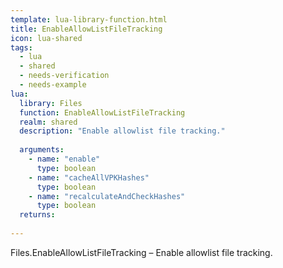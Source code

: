```yaml
---
template: lua-library-function.html
title: EnableAllowListFileTracking
icon: lua-shared
tags:
  - lua
  - shared
  - needs-verification
  - needs-example
lua:
  library: Files
  function: EnableAllowListFileTracking
  realm: shared
  description: "Enable allowlist file tracking."
  
  arguments:
    - name: "enable"
      type: boolean
    - name: "cacheAllVPKHashes"
      type: boolean
    - name: "recalculateAndCheckHashes"
      type: boolean
  returns:
    
---
```


<div class="lua__search__keywords">
Files.EnableAllowListFileTracking &#x2013; Enable allowlist file tracking.
</div>
